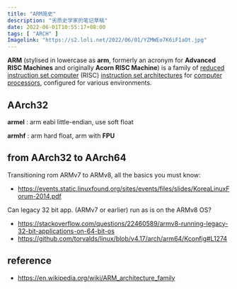 ```yaml
---
title: "ARM简史"
description: "劣质史学家的笔记草稿"
date: 2022-06-01T10:55:17+08:00
tags: [ "ARCH" ]
Imagelink: "https://s2.loli.net/2022/06/01/YZMWEo7K6iF1aOt.jpg"
---
```




**ARM** (stylised in lowercase as **arm**, formerly an acronym for **Advanced RISC Machines** and originally **Acorn RISC Machine**) is a family of [reduced instruction set computer](https://en.wikipedia.org/wiki/Reduced_instruction_set_computer) (RISC) [instruction set architectures](https://en.wikipedia.org/wiki/Instruction_set_architecture) for [computer processors](https://en.wikipedia.org/wiki/Central_processing_unit), configured for various environments.



## AArch32

**armel** : arm eabi little-endian, use soft float

**armhf** : arm hard float, arm with **FPU**



## from AArch32 to AArch64

Transitioning rom ARMv7 to ARMv8, all the basics you must know: 

- https://events.static.linuxfound.org/sites/events/files/slides/KoreaLinuxForum-2014.pdf

Can legacy 32 bit app. (ARMv7 or earlier) run as is on the ARMv8 OS?

- https://stackoverflow.com/questions/22460589/armv8-running-legacy-32-bit-applications-on-64-bit-os
- https://github.com/torvalds/linux/blob/v4.17/arch/arm64/Kconfig#L1274



## reference

- https://en.wikipedia.org/wiki/ARM_architecture_family

